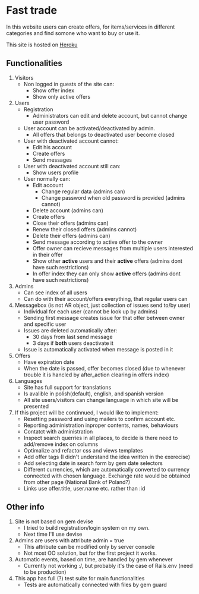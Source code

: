 # Fast trade
In this website users can create offers, for items/services in different categories
and find somone who want to buy or use it.

This site is hosted on [Heroku](https://fast-trade-8844.herokuapp.com/)

## Functionalities
1. Visitors
    - Non logged in guests of the site can:
        - Show offer index
        - Show only active offers
2. Users
    - Registration
        - Administrators can edit and delete account, but cannot change user password
    - User account can be activated/deactivated by admin.
        - All offers that belongs to deactivated user become closed
    - User with deactivated account cannot:
        - Edit his account
        - Create offers
        - Send messages
    - User with deactivated account still can:
        - Show users profile
    - User normally can:
      - Edit account
          - Change regular data (admins can)
          - Change password when old password is provided (admins cannot)
      - Delete account (admins can)
      - Create offers
      - Close their offers (admins can)
      - Renew their closed offers (admins cannot)
      - Delete their offers (admins can)
      - Send message according to active offer to the owner
      - Offer owner can recieve messages from multiple users interested in their offer
      - Show other __active__ users and their __active__ offers (admins dont have such restrictions)
      - In offer index they can only show __active__ offers (admins dont have such restrictions)
3. Admins
    - Can see index of all users
    - Can do with their account/offers everything, that regular users can
4. Messagebox (is not AR object, just collection of issues send to/by user)
    - Individual for each user (cannot be look up by admins)
    - Sending first message creates issue for that offer between owner and specific user
    - Issues are deleted automatically after:
        - 30 days from last send message
        - 3 days if __both__ users deactivate it
    - Issue is automatically activated when message is posted in it
5. Offers
    - Have expiration date
    - When the date is passed, offer becomes closed (due to whenever trouble it is hancled by after_action clearing in offers index)
6. Languages
    - Site has full support for translations
    - Is avalible in polish(default), english, and spanish version
    - All site users/visitors can change language in which site will be presented
7. If this project will be continnued, I would like to implement:
    - Resetting password and using mailers to confirm account etc.
    - Reporting administration inproper contents, names, behaviours
    - Contatct with administration
    - Inspect search querries in all places, to decide is there need to add/remove index on columns
    - Optimalize and refactor css and views templates
    - Add offer tags (I didn't understand the idea written in the exerecise)
    - Add selecting date in search form by gem date selectors
    - Different currencies, which are automatically converted to currency connected with chosen language. Exchange rate would be obtained from other page (National Bank of Poland?) 
    - Links use offer.title, user.name etc. rather than :id

## Other info
1. Site is not based on gem devise
    - I tried to build registration/login system on my own.
    - Next time I'll use devise
2. Admins are users with attribute admin = true
    - This attribute can be modified only by server console
    - Not most OO solution, but for the first project it works.
3. Automatic events, based on time, are handled by gem whenever
    - Currently not working :/, but probably it's the case of Rails.env (need to be production)
4. This app has full (?) test suite for main functionalities
    - Tests are automatically connected with files by gem guard